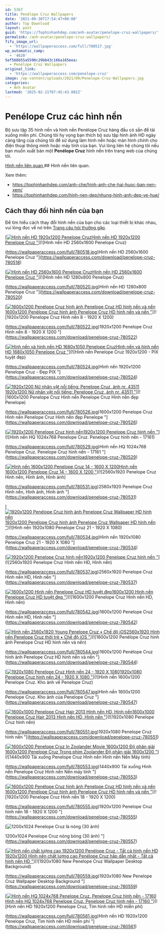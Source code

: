 ```yaml
---
id: 5367
title: Penélope Cruz Wallpapers
date: '2021-09-30T17:54:47+00:00'
author: Top Download
layout: post
guid: 'https://Tophinhanhdep.com/anh-avatar/penelope-cruz-wallpapers/'
permalink: /anh-avatar/penelope-cruz-wallpapers/
fifu_image_url:
  - 'https://wallpaperaccess.com/full/780517.jpg'
wp_automatic_camp:
  - '4620'
5ef568b55a5590c29bb43c166a165eea:
  - Penélope Cruz Wallpapers
original_link:
  - 'https://wallpaperaccess.com/penelope-cruz'
image: /wp-content/uploads/2021/09/Penelope-Cruz-Wallpapers.jpg
categories:
  - Ảnh Avatar
lastmod: '2025-02-21T07:45:43.802Z'
---
```

# Penélope Cruz các hình nền

Bộ sưu tập 35 hình nền và hình nền Penélope Cruz hàng đầu có sẵn để tải xuống miễn phí. Chúng tôi hy vọng bạn thích bộ sưu tập hình ảnh HD ngày càng tăng của chúng tôi để sử dụng làm hình nền hoặc màn hình chính cho điện thoại thông minh hoặc máy tính của bạn. Vui lòng liên hệ chúng tôi nếu bạn muốn xuất bản một **Penélope Cruz** hình nền trên trang web của chúng tôi.

[Hình nền liên quan ](#related) ## Hình nền liên quan.

   
 Xem thêm:

   
- <https://tophinhanhdep.com/anh-che/hinh-anh-che-hai-huoc-ban-nen-xem/>
- <https://tophinhanhdep.com/hinh-nen-dep/nhung-hinh-anh-dep-ve-hue/>

## Cách thay đổi hình nền của bạn

Để tìm hiểu cách thay đổi hình nền của bạn cho các loại thiết bị khác nhau, vui lòng đọc về nó trên [Trang câu hỏi thường gặp](https://tophinhanhdep.com/faq/).

  
[[![Hình nền HD 1920x1200 Penelope Cruz](https://wallpaperaccess.com/full/780517.jpg)Hình nền HD 1920x1200 Penelope Cruz "](https://wallpaperaccess.com/download/penelope-cruz-780517)](![Hình nền HD 2560x1600 Penelope Cruz)

(https://wallpaperaccess.com/full/780518.jpg)Hình nền HD 2560x1600 Penelope Cruz "](https://wallpaperaccess.com/download/penelope-cruz-780518)

[[![Hình nền HD 2560x1600 Penelope Cruz](https://wallpaperaccess.com/full/780519.jpg)Hình nền HD 2560x1600 Penelope Cruz "](https://wallpaperaccess.com/download/penelope-cruz-780519)](![Hình nền HD 1280x800 Penelope Cruz)

(https://wallpaperaccess.com/full/780520.jpg)Hình nền HD 1280x800 Penelope Cruz "](https://wallpaperaccess.com/download/penelope-cruz-780520)

[[![1600x1200 Penélope Cruz hình ảnh Penelope Cruz HD hình nền và nền](https://wallpaperaccess.com/full/780521.jpg)1600x1200 Penélope Cruz hình ảnh Penelope Cruz HD hình nền và nền "](https://wallpaperaccess.com/download/penelope-cruz-780521)](![1920x1200 Penelope Cruz Hình nền 8 - 1920 X 1200)

(https://wallpaperaccess.com/full/780522.jpg)1920x1200 Penelope Cruz Hình nền 8 - 1920 X 1200 "](https://wallpaperaccess.com/download/penelope-cruz-780522)

[[![Hình nền và hình nền HD 1680x1050 Penelope Cruz](https://wallpaperaccess.com/full/780523.jpg)Hình nền và hình nền HD 1680x1050 Penelope Cruz "](https://wallpaperaccess.com/download/penelope-cruz-780523)](![Hình nền Penelope Cruz 1920x1200 - PIX tuyệt đẹp)

(https://wallpaperaccess.com/full/780524.jpg)Hình nền 1920x1200 Penelope Cruz - Đẹp PIX "](https://wallpaperaccess.com/download/penelope-cruz-780524)

[[![1920x1200 Nữ nhân vật nổi tiếng: Penelope Cruz, ảnh nr.  43511](https://wallpaperaccess.com/full/780525.jpg)1920x1200 Nữ nhân vật nổi tiếng: Penelope Cruz, ảnh nr. 43511 "](https://wallpaperaccess.com/download/penelope-cruz-780525)](![1600x1200 Penelope Cruz Hình nền Penelope Cruz Hình nền đẹp Penelope)

(https://wallpaperaccess.com/full/780526.jpg)1600x1200 Penelope Cruz Hình nền Penelope Cruz Hình nền đẹp Penelope "](https://wallpaperaccess.com/download/penelope-cruz-780526)

[[![1920x1200 Penelope Cruz hình nền](https://wallpaperaccess.com/full/780528.jpg)1920x1200 Penelope Cruz hình nền "](https://wallpaperaccess.com/download/penelope-cruz-780528)](![Hình nền HQ 1024x768 Penelope Cruz.  Penelope Cruz hình nền - 17161)

(https://wallpaperaccess.com/full/780529.jpg)Hình nền HQ 1024x768 Penelope Cruz. Penelope Cruz hình nền - 17161 "](https://wallpaperaccess.com/download/penelope-cruz-780529)

[[![Hình nền 1600x1200 Penelope Cruz 14 - 1600 X 1200](https://wallpaperaccess.com/full/780530.jpg)Hình nền 1600x1200 Penelope Cruz 14 - 1600 X 1200 "](https://wallpaperaccess.com/download/penelope-cruz-780530)](![2560x1920 Penelope Cruz Hình nền, Hình ảnh, Hình ảnh)

(https://wallpaperaccess.com/full/780531.jpg)2560x1920 Penelope Cruz Hình nền, Hình ảnh, Hình ảnh "](https://wallpaperaccess.com/download/penelope-cruz-780531)

[[![1920x1200 Penélope Cruz hình ảnh Penelope Cruz Wallpaper HD hình nền](https://wallpaperaccess.com/full/780533.jpg)1920x1200 Penélope Cruz hình ảnh Penelope Cruz Wallpaper HD hình nền "](https://wallpaperaccess.com/download/penelope-cruz-780533)](![Hình nền 1920x1080 Penelope Cruz 21 - 1920 X 1080)

(https://wallpaperaccess.com/full/780534.jpg)Hình nền 1920x1080 Penelope Cruz 21 - 1920 X 1080 "](https://wallpaperaccess.com/download/penelope-cruz-780534)

[[![1920x1200 Penelope Cruz hình nền](https://wallpaperaccess.com/full/780535.jpg)1920x1200 Penelope Cruz hình nền "](https://wallpaperaccess.com/download/penelope-cruz-780535)](![2560x1920 Penelope Cruz Hình nền HD, Hình nền)

(https://wallpaperaccess.com/full/780537.jpg)2560x1920 Penelope Cruz Hình nền HD, Hình nền "](https://wallpaperaccess.com/download/penelope-cruz-780537)

[[![1600x1200 Hình nền Penelope Cruz HD tuyệt đẹp](https://wallpaperaccess.com/full/780541.jpg)1600x1200 Hình nền Penelope Cruz HD tuyệt đẹp "](https://wallpaperaccess.com/download/penelope-cruz-780541)](![1600x1200 Penelope Cruz Hình nền HD, Hình nền)

(https://wallpaperaccess.com/full/780542.jpg)1600x1200 Penelope Cruz Hình nền HD, Hình nền "](https://wallpaperaccess.com/download/penelope-cruz-780542)

[[![Hình nền 2560x1920 Young Penelope Cruz • Chế độ iOS](https://wallpaperaccess.com/full/780543.jpg)2560x1920 Hình nền Penelope Cruz thời trẻ • Chế độ iOS "](https://wallpaperaccess.com/download/penelope-cruz-780543)](![1600x1200 Penélope Cruz hình ảnh Penelope Cruz HD hình nền và nền)

(https://wallpaperaccess.com/full/780544.jpg)1600x1200 Penélope Cruz hình ảnh Penelope Cruz HD hình nền và nền "](https://wallpaperaccess.com/download/penelope-cruz-780544)

[[![1920x1080 Penelope Cruz Hình nền 24 - 1920 X 1080](https://wallpaperaccess.com/full/780546.jpg)1920x1080 Penelope Cruz hình nền 24 - 1920 X 1080 "](https://wallpaperaccess.com/download/penelope-cruz-780546)](![Hình nền 1600x1200 Penelope Cruz.  Kho ảnh về Penelope Cruz)

(https://wallpaperaccess.com/full/780547.jpg)Hình nền 1600x1200 Penelope Cruz. Kho ảnh của Penelope Cruz "](https://wallpaperaccess.com/download/penelope-cruz-780547)

[[![1600x1000 Penelope Cruz Hair 2013 Hình nền HD, Hình nền](https://wallpaperaccess.com/full/780548.jpg)1600x1000 Penelope Cruz Hair 2013 Hình nền HD, Hình nền "](https://wallpaperaccess.com/download/penelope-cruz-780548)](![1920x1080 Penelope Cruz hình nền)

(https://wallpaperaccess.com/full/780551.jpg)1920x1080 Penelope Cruz hình nền "](https://wallpaperaccess.com/download/penelope-cruz-780551)

[[![1600x1200 Penelope Cruz In Zoolander Movie 1600x1200 Độ phân giải](https://wallpaperaccess.com/full/780552.jpg)1600x1200 Penelope Cruz Trong phim Zoolander Độ phân giải 1600x1200 "](https://wallpaperaccess.com/download/penelope-cruz-780552)](![1440x900 Tải xuống Penelope Cruz Hình nền Hình nền Nền Máy tính)

(https://wallpaperaccess.com/full/780553.jpg)1440x900 Tải xuống Hình nền Penelope Cruz Hình nền Nền máy tính "](https://wallpaperaccess.com/download/penelope-cruz-780553)

[[![1600x1200 Penélope Cruz hình ảnh Penelope Cruz HD hình nền và nền](https://wallpaperaccess.com/full/780554.jpg) 1600x1200 Penélope Cruz hình ảnh Penelope Cruz HD hình nền và nền "](https://wallpaperaccess.com/download/penelope-cruz-780554)](![1920x1200 Penelope Cruz Hình nền 18 - 1920 X 1200)

(https://wallpaperaccess.com/full/780555.jpg)1920x1200 Penelope Cruz hình nền 18 - 1920 X 1200 "](https://wallpaperaccess.com/download/penelope-cruz-780555)

[![1200x1024 Penelope Cruz là nóng (30 ảnh)](https://wallpaperaccess.com/full/780557.jpg)

1200x1024 Penelope Cruz nóng bỏng (30 ảnh) "](https://wallpaperaccess.com/download/penelope-cruz-780557)

[[![Hình nền chất lượng cao 1920x1200 Penélope Cruz - Tất cả hình nền HD](https://wallpaperaccess.com/full/780558.jpg)1920x1200 Hình nền chất lượng cao Penélope Cruz hấp dẫn nhất - Tất cả hình nền HD "](https://wallpaperaccess.com/download/penelope-cruz-780558)](![1920x1080 New Penelope Cruz Wallpaper Desktop Background)

(https://wallpaperaccess.com/full/780559.jpg)1920x1080 New Penelope Cruz Wallpaper Desktop Background "](https://wallpaperaccess.com/download/penelope-cruz-780559)

[[![Hình nền HQ 1024x768 Penelope Cruz.  Penelope Cruz hình nền - 17160](https://wallpaperaccess.com/full/780560.jpg)Hình nền HQ 1024x768 Penelope Cruz. Penelope Cruz hình nền - 17160 "](https://wallpaperaccess.com/download/penelope-cruz-780560)](![Hình nền HD 1920x1200 Penelope Cruz, Tìm hình nền HD miễn phí)

(https://wallpaperaccess.com/full/780561.jpg)Hình nền HD 1920x1200 Penelope Cruz, Tìm hình nền HD miễn phí "](https://wallpaperaccess.com/download/penelope-cruz-780561)
